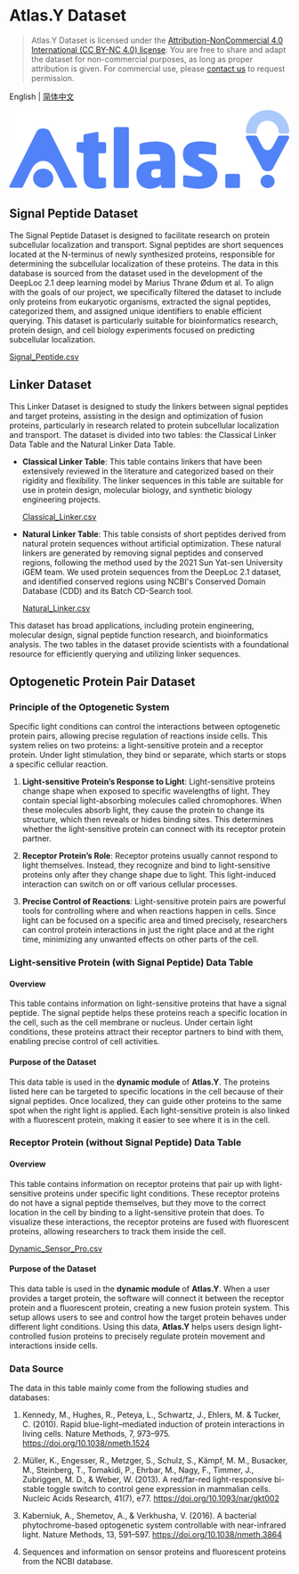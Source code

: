 # Atlas.Y Dataset

> Atlas.Y Dataset is licensed under the [Attribution-NonCommercial 4.0 International (CC BY-NC 4.0) license](https://creativecommons.org/licenses/by-nc/4.0). You are free to share and adapt the dataset for non-commercial purposes, as long as proper attribution is given. For commercial use, please [contact us](mailto:tongji_china2019@163.com) to request permission.

English | [简体中文](README_zh.md)

![](assets/Logo.png)

## Signal Peptide Dataset

The Signal Peptide Dataset is designed to facilitate research on protein subcellular localization and transport. Signal peptides are short sequences located at the N-terminus of newly synthesized proteins, responsible for determining the subcellular localization of these proteins. The data in this database is sourced from the dataset used in the development of the DeepLoc 2.1 deep learning model by Marius Thrane Ødum et al. To align with the goals of our project, we specifically filtered the dataset to include only proteins from eukaryotic organisms, extracted the signal peptides, categorized them, and assigned unique identifiers to enable efficient querying. This dataset is particularly suitable for bioinformatics research, protein design, and cell biology experiments focused on predicting subcellular localization.

[Signal_Peptide.csv](Signal_Peptide.csv)

## Linker Dataset

This Linker Dataset is designed to study the linkers between signal peptides and target proteins, assisting in the design and optimization of fusion proteins, particularly in research related to protein subcellular localization and transport. The dataset is divided into two tables: the Classical Linker Data Table and the Natural Linker Data Table.

* **Classical Linker Table**: This table contains linkers that have been extensively reviewed in the literature and categorized based on their rigidity and flexibility. The linker sequences in this table are suitable for use in protein design, molecular biology, and synthetic biology engineering projects.

  [Classical_Linker.csv](Classical_Linker.csv)

* **Natural Linker Table**: This table consists of short peptides derived from natural protein sequences without artificial optimization. These natural linkers are generated by removing signal peptides and conserved regions, following the method used by the 2021 Sun Yat-sen University iGEM team. We used protein sequences from the DeepLoc 2.1 dataset, and identified conserved regions using NCBI's Conserved Domain Database (CDD) and its Batch CD-Search tool.

  [Natural_Linker.csv](Natural_Linker.csv)

This dataset has broad applications, including protein engineering, molecular design, signal peptide function research, and bioinformatics analysis. The two tables in the dataset provide scientists with a foundational resource for efficiently querying and utilizing linker sequences.

## Optogenetic Protein Pair Dataset

### Principle of the Optogenetic System

Specific light conditions can control the interactions between optogenetic protein pairs, allowing precise regulation of reactions inside cells. This system relies on two proteins: a light-sensitive protein and a receptor protein. Under light stimulation, they bind or separate, which starts or stops a specific cellular reaction.

1. **Light-sensitive Protein’s Response to Light**: Light-sensitive proteins change shape when exposed to specific wavelengths of light. They contain special light-absorbing molecules called chromophores. When these molecules absorb light, they cause the protein to change its structure, which then reveals or hides binding sites. This determines whether the light-sensitive protein can connect with its receptor protein partner.

2. **Receptor Protein’s Role**: Receptor proteins usually cannot respond to light themselves. Instead, they recognize and bind to light-sensitive proteins only after they change shape due to light. This light-induced interaction can switch on or off various cellular processes.

3. **Precise Control of Reactions**: Light-sensitive protein pairs are powerful tools for controlling where and when reactions happen in cells. Since light can be focused on a specific area and timed precisely, researchers can control protein interactions in just the right place and at the right time, minimizing any unwanted effects on other parts of the cell.

### Light-sensitive Protein (with Signal Peptide) Data Table

#### Overview

This table contains information on light-sensitive proteins that have a signal peptide. The signal peptide helps these proteins reach a specific location in the cell, such as the cell membrane or nucleus. Under certain light conditions, these proteins attract their receptor partners to bind with them, enabling precise control of cell activities.

#### Purpose of the Dataset

This data table is used in the **dynamic module** of **Atlas.Y**. The proteins listed here can be targeted to specific locations in the cell because of their signal peptides. Once localized, they can guide other proteins to the same spot when the right light is applied. Each light-sensitive protein is also linked with a fluorescent protein, making it easier to see where it is in the cell.

### Receptor Protein (without Signal Peptide) Data Table

#### Overview

This table contains information on receptor proteins that pair up with light-sensitive proteins under specific light conditions. These receptor proteins do not have a signal peptide themselves, but they move to the correct location in the cell by binding to a light-sensitive protein that does. To visualize these interactions, the receptor proteins are fused with fluorescent proteins, allowing researchers to track them inside the cell.

[Dynamic_Sensor_Pro.csv](Dynamic_Sensor_Pro.csv)

#### Purpose of the Dataset

This data table is used in the **dynamic module** of **Atlas.Y**. When a user provides a target protein, the software will connect it between the receptor protein and a fluorescent protein, creating a new fusion protein system. This setup allows users to see and control how the target protein behaves under different light conditions. Using this data, **Atlas.Y** helps users design light-controlled fusion proteins to precisely regulate protein movement and interactions inside cells.

### Data Source

The data in this table mainly come from the following studies and databases:

1. Kennedy, M., Hughes, R., Peteya, L., Schwartz, J., Ehlers, M. & Tucker, C. (2010). Rapid blue-light–mediated induction of protein interactions in living cells. Nature Methods, 7, 973–975. https://doi.org/10.1038/nmeth.1524

2. Müller, K., Engesser, R., Metzger, S., Schulz, S., Kämpf, M. M., Busacker, M., Steinberg, T., Tomakidi, P., Ehrbar, M., Nagy, F., Timmer, J., Zubriggen, M. D., & Weber, W. (2013). A red/far-red light-responsive bi-stable toggle switch to control gene expression in mammalian cells. Nucleic Acids Research, 41(7), e77. https://doi.org/10.1093/nar/gkt002

3. Kaberniuk, A., Shemetov, A., & Verkhusha, V. (2016). A bacterial phytochrome-based optogenetic system controllable with near-infrared light. Nature Methods, 13, 591–597. https://doi.org/10.1038/nmeth.3864

4. Sequences and information on sensor proteins and fluorescent proteins from the NCBI database.